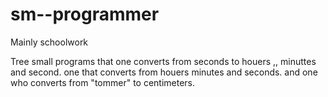 # sm--programmer
Mainly schoolwork

Tree small programs that one converts from seconds to houers ,, minuttes and second.
one that converts from houers minutes and seconds.
and one who converts from "tommer" to centimeters.
